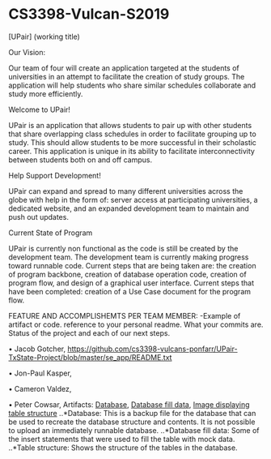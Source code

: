 # CS3398-Vulcan-S2019

[UPair] (working title)

Our Vision:

Our team of four will create an application targeted at the students of universities in an attempt to facilitate the creation of study groups. The application will help students who share similar schedules collaborate and study more efficiently.
  
Welcome to UPair!

UPair is an application that allows students to pair up with other students that share overlapping class schedules in order to facilitate grouping up to study. This should allow students to be more successful in their scholastic career. This application is unique in its ability to facilitate interconnectivity between students both on and off campus.

Help Support Development!

UPair can expand and spread to many different universities across the globe with help in the form of: server access at participating universities, a dedicated website, and an expanded development team to maintain and push out updates.

Current State of Program

UPair is currently non functional as the code is still be created by the development team. The development team is currently making progress toward runnable code. Current steps that are being taken are: the creation of program backbone, creation of database operation code, creation of program flow, and design of a graphical user interface. Current steps that have been completed: creation of a Use Case document for the program flow.

FEATURE AND ACCOMPLISHEMTS PER TEAM MEMBER:
-Example of artifact or code. reference to your personal readme. What your commits are. Status of the project and each of our next steps.

•	Jacob Gotcher, 
https://github.com/cs3398-vulcans-ponfarr/UPair-TxState-Project/blob/master/se_app/README.txt



•	Jon-Paul Kasper, 



•	Cameron Valdez, 



•	Peter Cowsar, Artifacts: [Database](https://github.com/cs3398-vulcans-ponfarr/UPair-TxState-Project/blob/master/UPair.bak), [Database fill data](https://github.com/cs3398-vulcans-ponfarr/UPair-TxState-Project/blob/master/UPair_fill_data.sql), [Image displaying table structure](https://github.com/cs3398-vulcans-ponfarr/UPair-TxState-Project/blob/master/UPair_Table_Structure.png)
  ..*Database: This is a backup file for the database that can be used to recreate the database structure and contents. It is not possible to upload an immediately runnable database.
  ..*Database fill data: Some of the insert statements that were used to fill the table with mock data.
  ..*Table structure: Shows the structure of the tables in the database.

